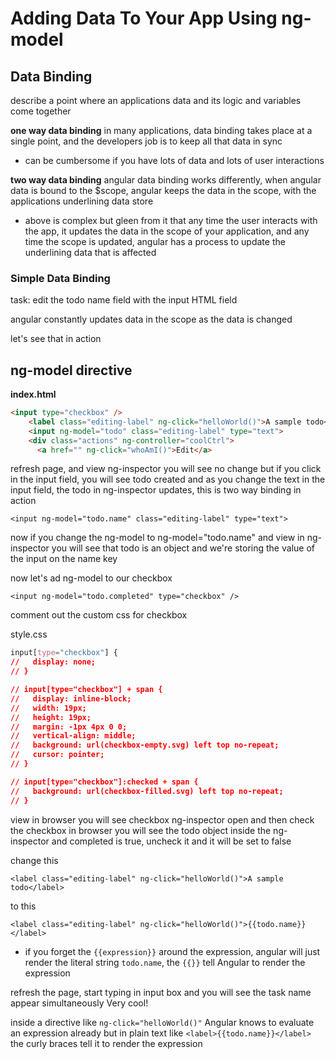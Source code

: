 # Adding Data To Your App Using ng-model

## Data Binding
describe a point where an applications data and its logic and variables come together

**one way data binding** in many applications, data binding takes place at a single point, and the developers job is to keep all that data in sync
* can be cumbersome if you have lots of data and lots of user interactions

**two way data binding** angular data binding works differently, when angular data is bound to the $scope, angular keeps the data in the scope, with the applications underlining data store
* above is complex but gleen from it that any time the user interacts with the app, it updates the data in the scope of your application, and any time the scope is updated, angular has a process to update the underlining data that is affected

### Simple Data Binding
task: edit the todo name field with the input HTML field

angular constantly updates data in the scope as the data is changed

let's see that in action

## ng-model directive

**index.html**

```html
<input type="checkbox" />
    <label class="editing-label" ng-click="helloWorld()">A sample todo</label>
    <input ng-model="todo" class="editing-label" type="text">
    <div class="actions" ng-controller="coolCtrl">
      <a href="" ng-click="whoAmI()">Edit</a>
```

refresh page, and view ng-inspector
you will see no change
but if you click in the input field, you will see todo created and as you change the text in the input field, the todo in ng-inspector updates, this is two way binding in action

`<input ng-model="todo.name" class="editing-label" type="text">`

now if you change the ng-model to ng-model="todo.name" and view in ng-inspector
you will see that todo is an object and we're storing the value of the input on the name key

now let's ad ng-model to our checkbox

`<input ng-model="todo.completed" type="checkbox" />`

comment out the custom css for checkbox

style.css

```css
input[type="checkbox"] {
//   display: none;
// }

// input[type="checkbox"] + span {
//   display: inline-block;
//   width: 19px;
//   height: 19px;
//   margin: -1px 4px 0 0;
//   vertical-align: middle;
//   background: url(checkbox-empty.svg) left top no-repeat;
//   cursor: pointer;
// }

// input[type="checkbox"]:checked + span {
//   background: url(checkbox-filled.svg) left top no-repeat;
// }
```

view in browser
you will see checkbox
ng-inspector open and then check the checkbox in browser
you will see the todo object inside the ng-inspector and completed is true, uncheck it and it will be set to false

change this

`<label class="editing-label" ng-click="helloWorld()">A sample todo</label>`

to this

`<label class="editing-label" ng-click="helloWorld()">{{todo.name}}</label>`

* if you forget the `{{expression}}` around the expression, angular will just render the literal string `todo.name`, the `{{}}` tell Angular to render the expression

refresh the page, start typing in input box and you will see the task name appear simultaneously Very cool!

inside a directive like `ng-click="helloWorld()"` Angular knows to evaluate an expression already but in plain text like `<label>{{todo.name}}</label>` the curly braces tell it to render the expression

